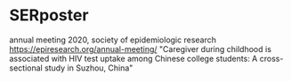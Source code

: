 # SERposter
annual meeting 2020, society of epidemiologic research https://epiresearch.org/annual-meeting/ "Caregiver during childhood is associated with HIV test uptake among Chinese college students: A cross-sectional study in Suzhou, China"
